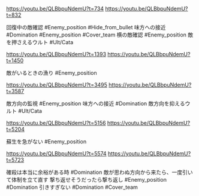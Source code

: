 https://youtu.be/QLBbpuNdemU?t=734
https://youtu.be/QLBbpuNdemU?t=832

回復中の敵確認
#Enemy_position
#Hide_from_bullet
味方への接近
#Domination
#Enemy_position 
#Cover_team 
横の敵確認
#Enemy_position 
敵を押さえるウルト
#Ult/Cata

https://youtu.be/QLBbpuNdemU?t=1393
https://youtu.be/QLBbpuNdemU?t=1450

敵がいるときの漁り
#Enemy_position 

https://youtu.be/QLBbpuNdemU?t=3495
https://youtu.be/QLBbpuNdemU?t=3587

敵方向の監視
#Enemy_position 
味方への接近
#Domination 
敵方向を抑えるウルト
#Ult/Cata 

https://youtu.be/QLBbpuNdemU?t=5156
https://youtu.be/QLBbpuNdemU?t=5204

蘇生を急がない
#Enemy_position 

https://youtu.be/QLBbpuNdemU?t=5574
https://youtu.be/QLBbpuNdemU?t=5723

確殺は本当に余裕がある時
#Domination 
敵が思わぬ方向から来たら、一度引いて体制を立て直す
撃ち返せそうだったら撃ち返し
#Enemy_position 
#Domination 
引きすぎない
#Domination 
#Cover_team


